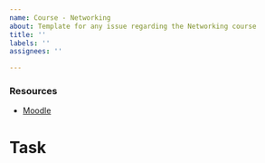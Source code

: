 ```yaml
---
name: Course - Networking
about: Template for any issue regarding the Networking course
title: ''
labels: ''
assignees: ''

---
```


### Resources
- [Moodle](https://didatticaonline.unitn.it/dol/course/view.php?id=37309)

# Task
[]()
